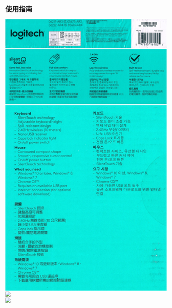 
## 使用指南
![](001.jpg)
<br>
![](002.jpg)
<br>
![](003.jpg)
<br>
![](004-使用指南1.jpg)
<br>
![](004-使用指南2.jpg)

